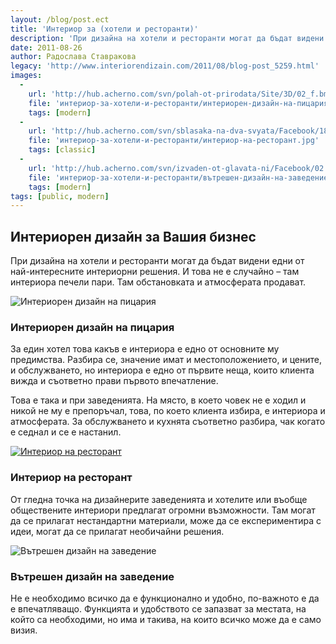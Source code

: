```yaml
---
layout: /blog/post.ect
title: 'Интериор за (хотели и ресторанти)'
description: 'При дизайна на хотели и ресторанти могат да бъдат видени едни от най-интересните интериорни решения. И това не е случайно – там интериора печели пари. Там обстановката и атмосферата продават.'
date: 2011-08-26
author: Радослава Ставракова
legacy: 'http://www.interiorendizain.com/2011/08/blog-post_5259.html'
images:
  -
    url: 'http://hub.acherno.com/svn/polah-ot-prirodata/Site/3D/02_f.bmp'
    file: 'интериор-за-хотели-и-ресторанти/интериорен-дизайн-на-пицария.jpg'
    tags: [modern]
  -
    url: 'http://hub.acherno.com/svn/sblasaka-na-dva-svyata/Facebook/18_f.jpg'
    file: 'интериор-за-хотели-и-ресторанти/интериор-на-ресторант.jpg'
    tags: [classic]
  -
    url: 'http://hub.acherno.com/svn/izvaden-ot-glavata-ni/Facebook/02.bmp'
    file: 'интериор-за-хотели-и-ресторанти/вътрешен-дизайн-на-заведение.jpg'
    tags: [modern]
tags: [public, modern]
---
```

## **Интериорен дизайн** за Вашия бизнес
При дизайна на хотели и ресторанти могат да бъдат видени едни от най-интересните интериорни решения. И това не е случайно – там интериора печели пари. Там обстановката и атмосферата продават.

![Интериорен дизайн на пицария](интериор-за-хотели-и-ресторанти/интериорен-дизайн-на-пицария.jpg)
### Интериорен дизайн на **пицария**

За един хотел това какъв е интериора е едно от основните му предимства. Разбира се, значение имат и местоположението, и цените, и обслужването, но интериора е едно от първите неща, които клиента вижда и съответно прави първото впечатление.

Това е така и при заведенията. На място,  в което човек не е ходил и никой не му е препоръчал, това, по което клиента избира, е интериора и атмосферата. За обслужването и кухнята съответно разбира, чак когато е седнал и се е настанил.

[![Интериор на ресторант](интериор-за-хотели-и-ресторанти/интериор-на-ресторант.jpg)](http://acherno.bg/интериорен-дизайн/ресторант/сблъсък-на-два-свята/интериор.html)
### Интериор на **ресторант**

От гледна точка на дизайнерите заведенията и хотелите или въобще обществените интериори предлагат огромни възможности. Там могат да се прилагат нестандартни материали, може да се експериментира с идеи, могат да се прилагат необичайни решения.

![Вътрешен дизайн на заведение](интериор-за-хотели-и-ресторанти/вътрешен-дизайн-на-заведение.jpg)
### Вътрешен дизайн на **заведение**

Не е необходимо всичко да е функционално и удобно, по-важното е да е впечатляващо. 
Функцията и удобството се запазват за местата, на който са необходими, но има и такива, на които всичко може да е само визия.
